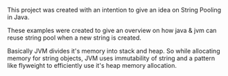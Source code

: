 This project was created with an intention to give an idea on String Pooling in Java.

These examples were created to give an overview on how java & jvm can reuse string pool when a new string is created.

Basically JVM divides it's memory into stack and heap. So while allocating memory for string objects, JVM uses immutability of string and a pattern like flyweight to efficiently use it's heap memory allocation. 